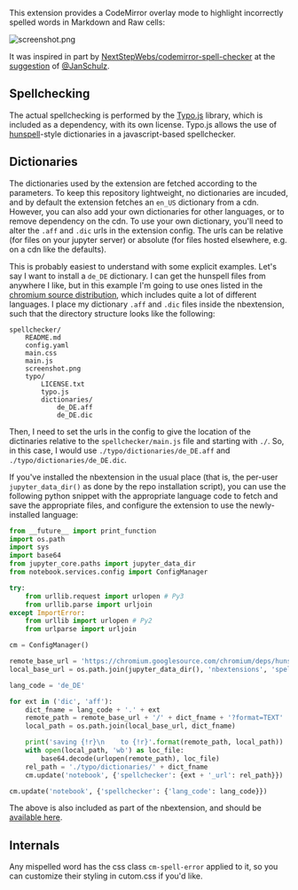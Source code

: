 This extension provides a CodeMirror overlay mode to highlight incorrectly
spelled words in Markdown and Raw cells:

![screenshot.png](./screenshot.png)

It was inspired in part by
[NextStepWebs/codemirror-spell-checker](https://github.com/NextStepWebs/codemirror-spell-checker/blob/78773ebdd6c8cf8acd043342023636ae345ca0f3/src/js/spell-checker.js)
at the
[suggestion](https://github.com/ipython-contrib/jupyter_contrib_nbextensions/issues/521)
of [@JanSchulz](https://github.com/JanSchulz).


Spellchecking
-------------
The actual spellchecking is performed by the
[Typo.js](https://github.com/cfinke/Typo.js) library, which is included as a
dependency, with its own license.
Typo.js allows the use of
[hunspell](https://en.wikipedia.org/wiki/Hunspell)-style dictionaries in a
javascript-based spellchecker.


Dictionaries
------------

The dictionaries used by the extension are fetched according to the parameters.
To keep this repository lightweight, no dictionaries are incuded, and by
default the extension fetches an `en_US` dictionary from a cdn.
However, you can also add your own dictionaries for other languages, or to
remove dependency on the cdn.
To use your own dictionary, you'll need to alter the `.aff` and `.dic` urls in
the extension config.
The urls can be relative (for files on your jupyter server) or absolute (for
files hosted elsewhere, e.g. on a cdn like the defaults).

This is probably easiest to understand with some explicit examples.
Let's say I want to install a `de_DE` dictionary.
I can get the hunspell files from anywhere I like, but in this example I'm
going to use ones listed in the
[chromium source distribution](https://chromium.googlesource.com/chromium/deps/hunspell_dictionaries/+/master),
which includes quite a lot of different languages.
I place my dictionary `.aff` and `.dic` files inside the nbextension, such that
the directory structure looks like the following:

```
spellchecker/
	README.md
	config.yaml
	main.css
	main.js
	screenshot.png
	typo/
		LICENSE.txt
		typo.js
		dictionaries/
			de_DE.aff
			de_DE.dic
```

Then, I need to set the urls in the config to give the location of the
dictinaries relative to the `spellchecker/main.js` file and starting with `./`.
So, in this case, I would use `./typo/dictionaries/de_DE.aff` and
`./typo/dictionaries/de_DE.dic`.

If you've installed the nbextension in the usual place (that is, the per-user
`jupyter_data_dir()` as done by the repo installation script), you can use the
following python snippet with the appropriate language code to fetch and save
the appropriate files, and configure the extension to use the newly-installed
language:

```python
from __future__ import print_function
import os.path
import sys
import base64
from jupyter_core.paths import jupyter_data_dir
from notebook.services.config import ConfigManager

try:
    from urllib.request import urlopen # Py3
    from urllib.parse import urljoin
except ImportError:
    from urllib import urlopen # Py2
    from urlparse import urljoin

cm = ConfigManager()

remote_base_url = 'https://chromium.googlesource.com/chromium/deps/hunspell_dictionaries/+/master'
local_base_url = os.path.join(jupyter_data_dir(), 'nbextensions', 'spellchecker', 'typo', 'dictionaries')

lang_code = 'de_DE'

for ext in ('dic', 'aff'):
    dict_fname = lang_code + '.' + ext
    remote_path = remote_base_url + '/' + dict_fname + '?format=TEXT'
    local_path = os.path.join(local_base_url, dict_fname)

    print('saving {!r}\n    to {!r}'.format(remote_path, local_path))
    with open(local_path, 'wb') as loc_file:
        base64.decode(urlopen(remote_path), loc_file)
    rel_path = './typo/dictionaries/' + dict_fname
    cm.update('notebook', {'spellchecker': {ext + '_url': rel_path}})

cm.update('notebook', {'spellchecker': {'lang_code': lang_code}})
```

The above is also included as part of the nbextension, and should be
[available here](./download_new_dict.py).


Internals
---------
Any mispelled word has the css class `cm-spell-error` applied to it, so you can
customize their styling in cutom.css if you'd like.
